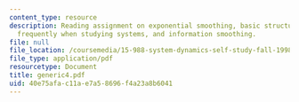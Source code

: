 ```yaml
---
content_type: resource
description: Reading assignment on exponential smoothing, basic structures that appear
  frequently when studying systems, and information smoothing.
file: null
file_location: /coursemedia/15-988-system-dynamics-self-study-fall-1998-spring-1999/40e75afac11ae7a58696f4a23a8b6041_generic4.pdf
file_type: application/pdf
resourcetype: Document
title: generic4.pdf
uid: 40e75afa-c11a-e7a5-8696-f4a23a8b6041
---
```

